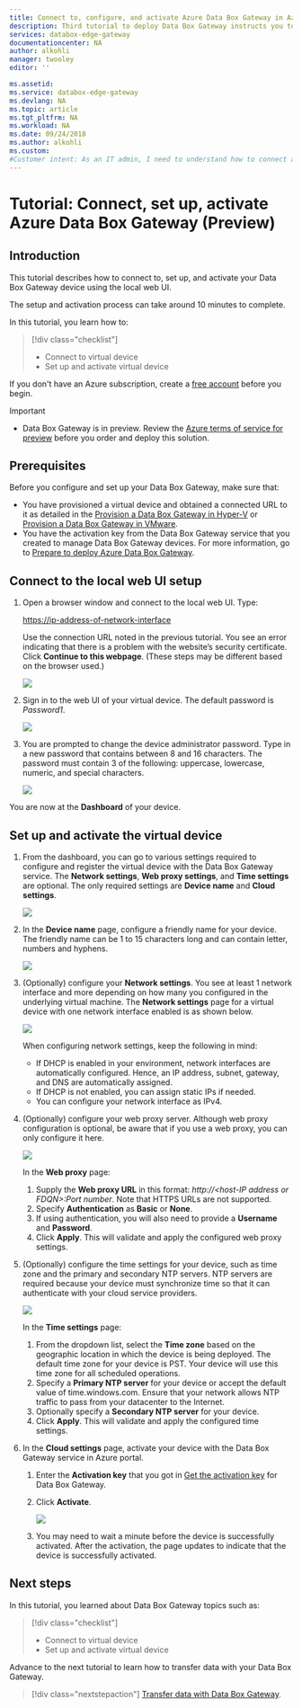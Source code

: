 ```yaml
---
title: Connect to, configure, and activate Azure Data Box Gateway in Azure portal | Microsoft Docs
description: Third tutorial to deploy Data Box Gateway instructs you to connect, set up, and activate your virtual device.
services: databox-edge-gateway
documentationcenter: NA
author: alkohli
manager: twooley
editor: ''

ms.assetid: 
ms.service: databox-edge-gateway
ms.devlang: NA
ms.topic: article
ms.tgt_pltfrm: NA
ms.workload: NA
ms.date: 09/24/2018
ms.author: alkohli
ms.custom:
#Customer intent: As an IT admin, I need to understand how to connect and activate Data Box Gateway so I can use it to transfer data to Azure. 
---
```

# Tutorial: Connect, set up, activate Azure Data Box Gateway (Preview) 

## Introduction

This tutorial describes how to connect to, set up, and activate your Data Box Gateway device using the local web UI. 

The setup and activation process can take around 10 minutes to complete. 

In this tutorial, you learn how to:

> [!div class="checklist"]
> * Connect to virtual device
> * Set up and activate virtual device

If you don't have an Azure subscription, create a [free account](https://azure.microsoft.com/free/?WT.mc_id=A261C142F) before you begin.


> [!IMPORTANT]
> - Data Box Gateway is in preview. Review the [Azure terms of service for preview](https://azure.microsoft.com/support/legal/preview-supplemental-terms/) before you order and deploy this solution. 


## Prerequisites

Before you configure and set up your Data Box Gateway, make sure that:

* You have provisioned a virtual device and obtained a connected URL to it as detailed in the [Provision a Data Box Gateway in Hyper-V](data-box-gateway-deploy-provision-hyperv.md) or [Provision a Data Box Gateway in VMware](data-box-gateway-deploy-provision-vmware.md).
* You have the activation key from the Data Box Gateway service that you created to manage Data Box Gateway devices. For more information, go to [Prepare to deploy Azure Data Box Gateway](data-box-gateway-deploy-prep.md).

<!--* If this is the second or subsequent virtual device that you are registering with an existing StorSimple Device Manager service, you should have the service data encryption key. This key was generated when the first device was successfully registered with this service. If you have lost this key, see [Get the service data encryption key](storsimple-ova-web-ui-admin.md#get-the-service-data-encryption-key) for your Data Box Gateway.-->

## Connect to the local web UI setup 

1. Open a browser window and connect to the local web UI. Type:
   
   [https://ip-address-of-network-interface](https://ip-address-of-network-interface)
   
   Use the connection URL noted in the previous tutorial. You see an error indicating that there is a problem with the website’s security certificate. Click **Continue to this webpage**. (These steps may be different based on the browser used.)
   
    ![](./media/data-box-gateway-deploy-connect-setup-activate/image2.png)

2. Sign in to the web UI of your virtual device. The default password is *Password1*. 
   
    ![](./media/data-box-gateway-deploy-connect-setup-activate/image3.png)

3. You are prompted to change the device administrator password. Type in a new password that contains between 8 and 16 characters. The password must contain 3 of the following: uppercase, lowercase, numeric, and special characters.

    ![](./media/data-box-gateway-deploy-connect-setup-activate/image4.png)

You are now at the **Dashboard** of your device.

## Set up and activate the virtual device
 
1. From the dashboard, you can go to various settings required to configure and register the virtual device with the Data Box Gateway service. The **Network settings**, **Web proxy settings**, and **Time settings** are optional. The only required settings are **Device name** and **Cloud settings**.
   
    ![](./media/data-box-gateway-deploy-connect-setup-activate/image5.png)

2. In the **Device name** page, configure a friendly name for your device. The friendly name can be 1 to 15 characters long and can contain letter, numbers and hyphens.

    ![](./media/data-box-gateway-deploy-connect-setup-activate/image6.png)

3. (Optionally) configure your **Network settings**. You see at least 1 network interface and more depending on how many you configured in the underlying virtual machine. The **Network settings** page for a virtual device with one network interface enabled is as shown below.
    
    ![](./media/data-box-gateway-deploy-connect-setup-activate/image7.png)
   
    When configuring network settings, keep the following in mind:

    - If DHCP is enabled in your environment, network interfaces are automatically configured. Hence, an IP address, subnet, gateway, and DNS are automatically assigned.
    - If DHCP is not enabled, you can assign static IPs if needed.
    - You can configure your network interface as IPv4.
   
4. (Optionally) configure your web proxy server. Although web proxy configuration is optional, be aware that if you use a web proxy, you can only configure it here.
   
   ![](./media/data-box-gateway-deploy-connect-setup-activate/image8.png)
   
   In the **Web proxy** page:
   
   1. Supply the **Web proxy URL** in this format: *http://&lt;host-IP address or FDQN&gt;:Port number*. Note that HTTPS URLs are not supported.
   2. Specify **Authentication** as **Basic** or **None**.
   3. If using authentication, you will also need to provide a **Username** and **Password**.
   4. Click **Apply**. This will validate and apply the configured web proxy settings.

5. (Optionally) configure the time settings for your device, such as time zone and the primary and secondary NTP servers. NTP servers are required because your device must synchronize time so that it can authenticate with your cloud service providers.
    
    ![](./media/data-box-gateway-deploy-connect-setup-activate/image9.png)
    
    In the **Time settings** page:
    
    1. From the dropdown list, select the **Time zone** based on the geographic location in which the device is being deployed. The default time zone for your device is PST. Your device will use this time zone for all scheduled operations.
    2. Specify a **Primary NTP server** for your device or accept the default value of time.windows.com. Ensure that your network allows NTP traffic to pass from your datacenter to the Internet.
    3. Optionally specify a **Secondary NTP server** for your device.
    4. Click **Apply**. This will validate and apply the configured time settings.

6. In the **Cloud settings** page, activate your device with the Data Box Gateway service in Azure portal.
    
    1. Enter the **Activation key** that you got in [Get the activation key](data-box-gateway-deploy-prep.md#get-the-activation-key) for Data Box Gateway.

    2. Click **Activate**. 
       
         ![](./media/data-box-gateway-deploy-connect-setup-activate/image10.png)
    
    3. You may need to wait a minute before the device is successfully activated. After the activation, the page updates to indicate that the device is successfully activated.


## Next steps

In this tutorial, you learned about Data Box Gateway topics such as:

> [!div class="checklist"]
> * Connect to virtual device
> * Set up and activate virtual device


Advance to the next tutorial to learn how to transfer data with your Data Box Gateway.

> [!div class="nextstepaction"]
> [Transfer data with Data Box Gateway](./data-box-gateway-deploy-add-shares.md).
